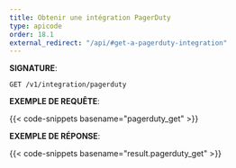 ```yaml
---
title: Obtenir une intégration PagerDuty
type: apicode
order: 18.1
external_redirect: "/api/#get-a-pagerduty-integration"
---
```


**SIGNATURE**:

`GET /v1/integration/pagerduty`

**EXEMPLE DE REQUÊTE**:

{{< code-snippets basename="pagerduty_get" >}}

**EXEMPLE DE RÉPONSE**:

{{< code-snippets basename="result.pagerduty_get" >}}
